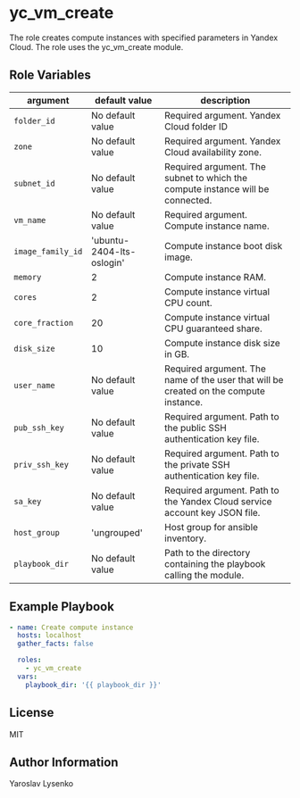 yc_vm_create
============

The role creates compute instances with specified parameters in Yandex Cloud. The role uses the yc_vm_create module.

Role Variables
--------------
| argument | default value | description |
| -------- | ------------- | ----------- |
| `folder_id` | No default value | Required argument. Yandex Cloud folder ID |
| `zone` | No default value | Required argument. Yandex Cloud availability zone. |
| `subnet_id` | No default value | Required argument. The subnet to which the compute instance will be connected. |
| `vm_name` | No default value | Required argument. Compute instance name. |
| `image_family_id` | 'ubuntu-2404-lts-oslogin' | Compute instance boot disk image. |
| `memory` | 2 | Compute instance RAM. |
| `cores` | 2 | Compute instance virtual CPU count. |
| `core_fraction` | 20 | Compute instance virtual CPU guaranteed share. |
| `disk_size` | 10 | Compute instance disk size in GB. |
| `user_name` | No default value | Required argument. The name of the user that will be created on the compute instance. |
| `pub_ssh_key` | No default value | Required argument. Path to the public SSH authentication key file. |
| `priv_ssh_key` | No default value | Required argument. Path to the private SSH authentication key file. |
| `sa_key` | No default value | Required argument. Path to the Yandex Cloud service account key JSON file. |
| `host_group` | 'ungrouped' | Host group for ansible inventory. |
| `playbook_dir` | No default value | Path to the directory containing the playbook calling the module. |

Example Playbook
----------------

```yaml
- name: Create compute instance
  hosts: localhost
  gather_facts: false

  roles:
    - yc_vm_create
  vars:
    playbook_dir: '{{ playbook_dir }}'
```

License
-------

MIT

Author Information
------------------

Yaroslav Lysenko
